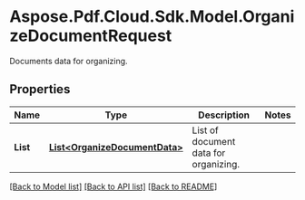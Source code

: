 ﻿# Aspose.Pdf.Cloud.Sdk.Model.OrganizeDocumentRequest
Documents data for organizing.

## Properties

Name | Type | Description | Notes
------------ | ------------- | ------------- | -------------
**List** | [**List&lt;OrganizeDocumentData&gt;**](OrganizeDocumentData.md) | List of document data for organizing. | 

[[Back to Model list]](../README.md#documentation-for-models) [[Back to API list]](../README.md#documentation-for-api-endpoints) [[Back to README]](../README.md)

